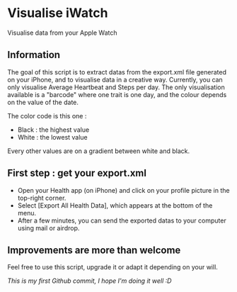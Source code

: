 # Visualise iWatch

Visualise data from your Apple Watch

## Information 

The goal of this script is to extract datas from the export.xml file generated on your iPhone, and to visualise data in a creative way. 
Currently, you can only visualise Average Heartbeat and Steps per day. 
The only visualisation available is a "barcode" where one trait is one day, and the colour depends on the value of the date. 

The color code is this one :

* Black : the highest value
* White : the lowest value

Every other values are on a gradient between white and black. 

## First step : get your export.xml 

* Open your Health app (on iPhone) and click on your profile picture in the top-right corner.
* Select [Export All Health Data], which appears at the bottom of the menu.
* After a few minutes, you can send the exported datas to your computer using mail or airdrop. 

## Improvements are more than welcome

Feel free to use this script, upgrade it or adapt it depending on your will. 


_This is my first Github commit, I hope I'm doing it well :D_
